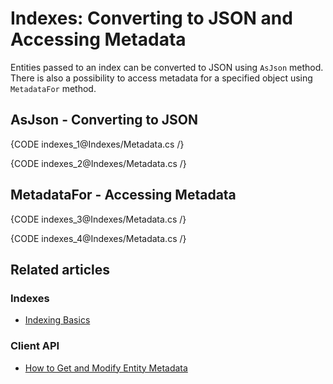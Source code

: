 # Indexes: Converting to JSON and Accessing Metadata

Entities passed to an index can be converted to JSON using `AsJson` method. There is also a possibility to access metadata for a specified object using `MetadataFor` method.

## AsJson - Converting to JSON

{CODE indexes_1@Indexes/Metadata.cs /}

{CODE indexes_2@Indexes/Metadata.cs /}

## MetadataFor - Accessing Metadata

{CODE indexes_3@Indexes/Metadata.cs /}

{CODE indexes_4@Indexes/Metadata.cs /}

## Related articles

### Indexes

- [Indexing Basics](../indexes/indexing-basics)

### Client API

- [How to Get and Modify Entity Metadata](../client-api/session/how-to/get-and-modify-entity-metadata)
